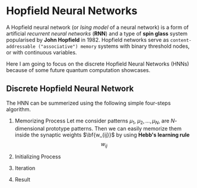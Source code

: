 # Hopfield Neural Networks
A Hopfield neural network (or *Ising model* of a neural network) is a form of artificial *recurrent neural networks* (__RNN__) and a type of **spin glass** system popularised by **John Hopfield** in 1982. Hopfield networks serve as `content-addressable ("associative") memory` systems with binary threshold nodes, or with continuous variables.



Here I am going to focus on the discrete Hopfield Neural Networks (HNNs) because of some future quantum computation showcases.

## Discrete Hopfield Neural Network
The HNN can be summerized using the following simple four-steps algorithm.

1. Memorizing Process
Let me consider patterns $\mu_1$, $\mu_2, \ldots, \mu_N$, are $N$-dimensional prototype patterns. Then we can easily memorize them inside the synaptic weights $\bf{w_{ij}}$ by using **Hebb's learning rule**
$$w_{ij}$$

3. Initializing Process
4. Iteration
5. Result
